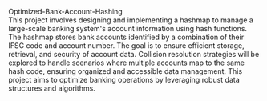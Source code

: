 Optimized-Bank-Account-Hashing
<br>
This project involves designing and implementing a hashmap to manage a large-scale banking system's account information using hash functions. The hashmap stores bank accounts identified by a combination of their IFSC code and account number. The goal is to ensure efficient storage, retrieval, and security of account data. Collision resolution strategies will be explored to handle scenarios where multiple accounts map to the same hash code, ensuring organized and accessible data management. This project aims to optimize banking operations by leveraging robust data structures and algorithms.





